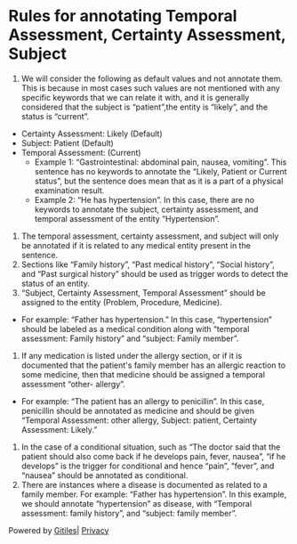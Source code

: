 <!DOCTYPE html><html lang="en"><head><meta charset="utf-8"><title>Rules for annotating Temporal Assessment, Certainty Assessment, Subject</title><link rel="stylesheet" type="text/css" href="/+static/base.FgwOs7Bvh5E6-lzR-xJuUQ.cache.css"/><link rel="stylesheet" type="text/css" href="/+static/doc.aizEIcp0qpW8JIXIrCB9UQ.cache.css"/><link rel="stylesheet" type="text/css" href="/+static/prettify/prettify.AOMOBqJIPcDq491E2ExAAw.cache.css"/><!-- default customHeadTagPart --></head><body class="Site"><header class="Site-header "><div class="Header"><div class="Header-title"></div></div></header><div class="Site-content Site-Content--markdown"><div class="Container"><div class="doc"><h1><a class="h" name="Rules-for-annotating-Temporal-Assessment_Certainty-Assessment_Subject" href="#Rules-for-annotating-Temporal-Assessment_Certainty-Assessment_Subject"><span></span></a><a class="h" name="rules-for-annotating-temporal-assessment_certainty-assessment_subject" href="#rules-for-annotating-temporal-assessment_certainty-assessment_subject"><span></span></a>Rules for annotating Temporal Assessment, Certainty Assessment, Subject</h1><ol><li>We will consider the following as default values and not annotate them. This is because in most cases such values are not mentioned with any specific keywords that we can relate it with, and it is generally considered that the subject is “patient”,the entity is “likely”, and the status is “current”.</li></ol><ul><li>Certainty Assessment: Likely (Default)</li><li>Subject: Patient (Default)</li><li>Temporal Assessment: (Current)<ul><li>Example 1: “Gastrointestinal: abdominal pain, nausea, vomiting”. This sentence has no keywords to annotate the “Likely, Patient or Current status”, but the sentence does mean that as it is a part of a physical examination result.</li><li>Example 2: “He has hypertension”. In this case, there are no keywords to annotate the subject, certainty assessment, and temporal assessment of the entity “Hypertension”.</li></ul></li></ul><ol><li>The temporal assessment, certainty assessment, and subject will only be annotated if it is related to any medical entity present in the sentence.</li><li>Sections like “Family history”, “Past medical history”, “Social history”, and “Past surgical history” should be used as trigger words to detect the status of an entity.</li><li>“Subject, Certainty Assessment, Temporal Assessment” should be assigned to the entity (Problem, Procedure, Medicine).</li></ol><ul><li>For example: “Father has hypertension.” In this case, “hypertension” should be labeled as a medical condition along with “temporal assessment: Family history” and “subject: Family member”.</li></ul><ol><li>If any medication is listed under the allergy section, or if it is documented that the patient&#39;s family member has an allergic reaction to some medicine, then that medicine should be assigned a temporal assessment “other- allergy”.</li></ol><ul><li>For example: “The patient has an allergy to penicillin”. In this case, penicillin should be annotated as medicine and should be given “Temporal Assessment: other allergy, Subject: patient, Certainty Assessment: Likely.”</li></ul><ol><li>In the case of a conditional situation, such as “The doctor said that the patient should also come back if he develops pain, fever, nausea”, “if he develops” is the trigger for conditional and hence “pain”, “fever”, and “nausea” should be annotated as conditional.</li><li>There are instances where a disease is documented as related to a family member. For example: “Father has hypertension”. In this example, we should annotate “hypertension” as disease, with “Temporal assessment: family history”, and “subject: family member”.</li></ol></div></div></div><!-- default customFooter --><footer class="Site-footer"><div class="Footer"><span class="Footer-poweredBy">Powered by <a href="https://gerrit.googlesource.com/gitiles/">Gitiles</a>| <a href="https://policies.google.com/privacy">Privacy</a></span><div class="Footer-links"></div></div></footer></body></html>